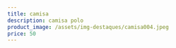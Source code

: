 ```yaml
---
title: camisa
description: camisa polo
product_image: /assets/img-destaques/camisa004.jpeg
price: 50
---
```

